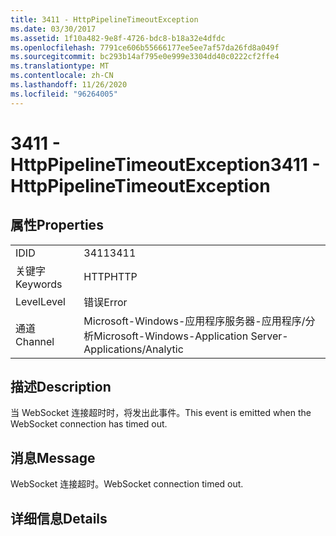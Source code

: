 ```yaml
---
title: 3411 - HttpPipelineTimeoutException
ms.date: 03/30/2017
ms.assetid: 1f10a482-9e8f-4726-bdc8-b18a32e4dfdc
ms.openlocfilehash: 7791ce606b55666177ee5ee7af57da26fd8a049f
ms.sourcegitcommit: bc293b14af795e0e999e3304dd40c0222cf2ffe4
ms.translationtype: MT
ms.contentlocale: zh-CN
ms.lasthandoff: 11/26/2020
ms.locfileid: "96264005"
---
```

# <a name="3411---httppipelinetimeoutexception"></a><span data-ttu-id="7300e-102">3411 - HttpPipelineTimeoutException</span><span class="sxs-lookup"><span data-stu-id="7300e-102">3411 - HttpPipelineTimeoutException</span></span>

## <a name="properties"></a><span data-ttu-id="7300e-103">属性</span><span class="sxs-lookup"><span data-stu-id="7300e-103">Properties</span></span>  
  
|||  
|-|-|  
|<span data-ttu-id="7300e-104">ID</span><span class="sxs-lookup"><span data-stu-id="7300e-104">ID</span></span>|<span data-ttu-id="7300e-105">3411</span><span class="sxs-lookup"><span data-stu-id="7300e-105">3411</span></span>|  
|<span data-ttu-id="7300e-106">关键字</span><span class="sxs-lookup"><span data-stu-id="7300e-106">Keywords</span></span>|<span data-ttu-id="7300e-107">HTTP</span><span class="sxs-lookup"><span data-stu-id="7300e-107">HTTP</span></span>|  
|<span data-ttu-id="7300e-108">Level</span><span class="sxs-lookup"><span data-stu-id="7300e-108">Level</span></span>|<span data-ttu-id="7300e-109">错误</span><span class="sxs-lookup"><span data-stu-id="7300e-109">Error</span></span>|  
|<span data-ttu-id="7300e-110">通道</span><span class="sxs-lookup"><span data-stu-id="7300e-110">Channel</span></span>|<span data-ttu-id="7300e-111">Microsoft-Windows-应用程序服务器-应用程序/分析</span><span class="sxs-lookup"><span data-stu-id="7300e-111">Microsoft-Windows-Application Server-Applications/Analytic</span></span>|  
  
## <a name="description"></a><span data-ttu-id="7300e-112">描述</span><span class="sxs-lookup"><span data-stu-id="7300e-112">Description</span></span>  

 <span data-ttu-id="7300e-113">当 WebSocket 连接超时时，将发出此事件。</span><span class="sxs-lookup"><span data-stu-id="7300e-113">This event is emitted when the WebSocket connection has timed out.</span></span>  
  
## <a name="message"></a><span data-ttu-id="7300e-114">消息</span><span class="sxs-lookup"><span data-stu-id="7300e-114">Message</span></span>  

 <span data-ttu-id="7300e-115">WebSocket 连接超时。</span><span class="sxs-lookup"><span data-stu-id="7300e-115">WebSocket connection timed out.</span></span>  
  
## <a name="details"></a><span data-ttu-id="7300e-116">详细信息</span><span class="sxs-lookup"><span data-stu-id="7300e-116">Details</span></span>
